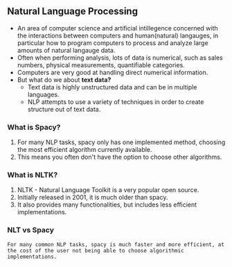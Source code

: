 ## Natural Language Processing
* An area of computer science and artificial intillegence concerned with the interactions between computers and human(natural) langauges, in particular how to program computers to process and analyze large amounts of natural langauge data.
* Often when performing analysis, lots of data is numerical, such as sales numbers, physical measurements, quantifiable categories.
* Computers are very good at handling direct numerical information.
* But what do we about <b>text data?</b>
   * Text data is highly unstructured data and can be in multiple languages.
   * NLP attempts to use a variety of techniques in order to create structure out of text data.


### What is Spacy?
1. For many NLP tasks, spacy only has one implemented method, choosing the most efficient algorithm currently available.
2. This means you often don't have the option to choose other algorithms.


### What is NLTK?
1. NLTK - Natural Language Toolkit is a very popular open source.
2. Initially released in 2001, it is much older than spacy.
3. It also provides many functionalities, but includes less efficient implementations.

### NLT vs Spacy
    For many common NLP tasks, spacy is much faster and more efficient, at the cost of the user not being able to choose algorithmic implementations.
    

